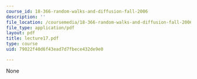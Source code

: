 ```yaml
---
course_id: 18-366-random-walks-and-diffusion-fall-2006
description: ''
file_location: /coursemedia/18-366-random-walks-and-diffusion-fall-2006/79022f40d6f43ead7d7fbece432de9e0_lecture17.pdf
file_type: application/pdf
layout: pdf
title: lecture17.pdf
type: course
uid: 79022f40d6f43ead7d7fbece432de9e0

---
```

None